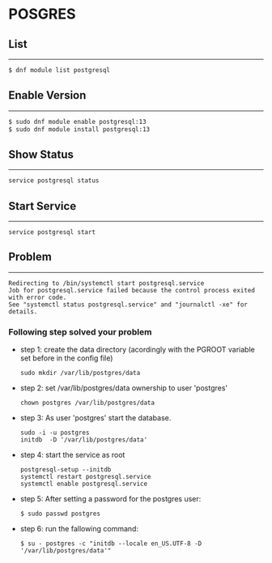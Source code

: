 # POSGRES

## List
-------
```bash
$ dnf module list postgresql
```

## Enable Version
-------
```bash
$ sudo dnf module enable postgresql:13
$ sudo dnf module install postgresql:13
```

## Show Status
--------------
```bash
service postgresql status
```

## Start Service
----------------
```
service postgresql start
```

## Problem
----------------

```
Redirecting to /bin/systemctl start postgresql.service
Job for postgresql.service failed because the control process exited with error code.
See "systemctl status postgresql.service" and "journalctl -xe" for details.
```

### Following step solved your problem

 - step 1: create the data directory (acordingly with the PGROOT variable set before in the config file)

    ```
    sudo mkdir /var/lib/postgres/data
    ```
 - step 2: set /var/lib/postgres/data ownership to user 'postgres'

    ```
    chown postgres /var/lib/postgres/data
    ```

 - step 3: As user 'postgres' start the database.
    ```
    sudo -i -u postgres
    initdb  -D '/var/lib/postgres/data'
    ```

 - step 4: start the service as root

    ```
    postgresql-setup --initdb
    systemctl restart postgresql.service
    systemctl enable postgresql.service
    ```


 - step 5: After setting a password for the postgres user:
    ```
    $ sudo passwd postgres 
    ```

 - step 6: run the fallowing command:
    ```
    $ su - postgres -c "initdb --locale en_US.UTF-8 -D '/var/lib/postgres/data'"
    ```